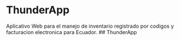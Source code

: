 ﻿# ThunderApp
 
 Aplicativo Web para el manejo de inventario registrado por codigos y facturacion electronica para Ecuador.
##  ThunderApp
